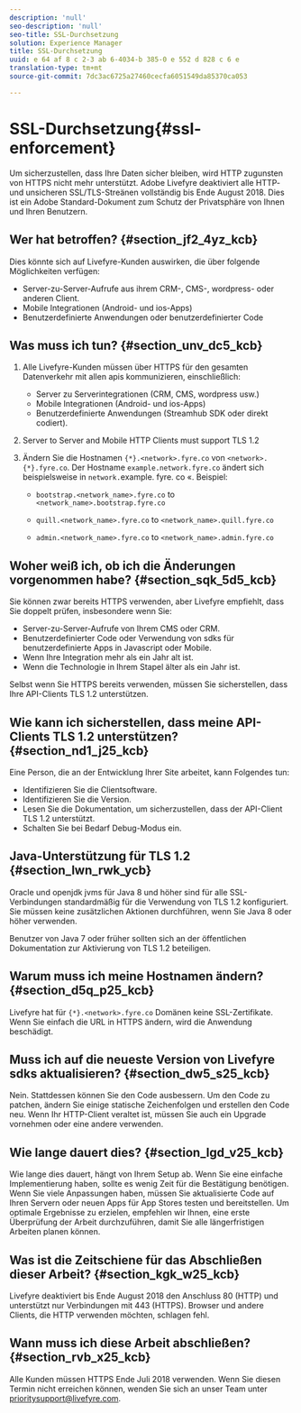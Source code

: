 ```yaml
---
description: 'null'
seo-description: 'null'
seo-title: SSL-Durchsetzung
solution: Experience Manager
title: SSL-Durchsetzung
uuid: e 64 af 8 c 2-3 ab 6-4034-b 385-0 e 552 d 828 c 6 e
translation-type: tm+mt
source-git-commit: 7dc3ac6725a27460cecfa6051549da85370ca053

---
```



# SSL-Durchsetzung{#ssl-enforcement}

Um sicherzustellen, dass Ihre Daten sicher bleiben, wird HTTP zugunsten von HTTPS nicht mehr unterstützt. Adobe Livefyre deaktiviert alle HTTP- und unsicheren SSL/TLS-Streänen vollständig bis Ende August 2018. Dies ist ein Adobe Standard-Dokument zum Schutz der Privatsphäre von Ihnen und Ihren Benutzern.

## Wer hat betroffen? {#section_jf2_4yz_kcb}

Dies könnte sich auf Livefyre-Kunden auswirken, die über folgende Möglichkeiten verfügen:

* Server-zu-Server-Aufrufe aus ihrem CRM-, CMS-, wordpress- oder anderen Client.
* Mobile Integrationen (Android- und ios-Apps)
* Benutzerdefinierte Anwendungen oder benutzerdefinierter Code

## Was muss ich tun? {#section_unv_dc5_kcb}

1. Alle Livefyre-Kunden müssen über HTTPS für den gesamten Datenverkehr mit allen apis kommunizieren, einschließlich:

   * Server zu Serverintegrationen (CRM, CMS, wordpress usw.)
   * Mobile Integrationen (Android- und ios-Apps)
   * Benutzerdefinierte Anwendungen (Streamhub SDK oder direkt codiert).

1. Server to Server and Mobile HTTP Clients must support TLS 1.2
1. Ändern Sie die Hostnamen `{*}.<network>.fyre.co` von `<network>.{*}.fyre.co`. Der Hostname `example.network.fyre.co` ändert sich beispielsweise in `network.`example. fyre. co «. Beispiel:

   * `bootstrap.<network_name>.fyre.co` to `<network_name>.bootstrap.fyre.co`

   * `quill.<network_name>.fyre.co` to `<network_name>.quill.fyre.co`

   * `admin.<network_name>.fyre.co` to `<network_name>.admin.fyre.co`

## Woher weiß ich, ob ich die Änderungen vorgenommen habe? {#section_sqk_5d5_kcb}

Sie können zwar bereits HTTPS verwenden, aber Livefyre empfiehlt, dass Sie doppelt prüfen, insbesondere wenn Sie:

* Server-zu-Server-Aufrufe von Ihrem CMS oder CRM.
* Benutzerdefinierter Code oder Verwendung von sdks für benutzerdefinierte Apps in Javascript oder Mobile.
* Wenn Ihre Integration mehr als ein Jahr alt ist.
* Wenn die Technologie in Ihrem Stapel älter als ein Jahr ist.

Selbst wenn Sie HTTPS bereits verwenden, müssen Sie sicherstellen, dass Ihre API-Clients TLS 1.2 unterstützen.

## Wie kann ich sicherstellen, dass meine API-Clients TLS 1.2 unterstützen? {#section_nd1_j25_kcb}

Eine Person, die an der Entwicklung Ihrer Site arbeitet, kann Folgendes tun:

* Identifizieren Sie die Clientsoftware.
* Identifizieren Sie die Version.
* Lesen Sie die Dokumentation, um sicherzustellen, dass der API-Client TLS 1.2 unterstützt.
* Schalten Sie bei Bedarf Debug-Modus ein.

## Java-Unterstützung für TLS 1.2 {#section_lwn_rwk_ycb}

Oracle und openjdk jvms für Java 8 und höher sind für alle SSL-Verbindungen standardmäßig für die Verwendung von TLS 1.2 konfiguriert. Sie müssen keine zusätzlichen Aktionen durchführen, wenn Sie Java 8 oder höher verwenden.

Benutzer von Java 7 oder früher sollten sich an der öffentlichen Dokumentation zur Aktivierung von TLS 1.2 beteiligen.

## Warum muss ich meine Hostnamen ändern? {#section_d5q_p25_kcb}

Livefyre hat für `{*}.<network>.fyre.co` Domänen keine SSL-Zertifikate. Wenn Sie einfach die URL in HTTPS ändern, wird die Anwendung beschädigt.

## Muss ich auf die neueste Version von Livefyre sdks aktualisieren? {#section_dw5_s25_kcb}

Nein. Stattdessen können Sie den Code ausbessern. Um den Code zu patchen, ändern Sie einige statische Zeichenfolgen und erstellen den Code neu. Wenn Ihr HTTP-Client veraltet ist, müssen Sie auch ein Upgrade vornehmen oder eine andere verwenden.

## Wie lange dauert dies? {#section_lgd_v25_kcb}

Wie lange dies dauert, hängt von Ihrem Setup ab. Wenn Sie eine einfache Implementierung haben, sollte es wenig Zeit für die Bestätigung benötigen. Wenn Sie viele Anpassungen haben, müssen Sie aktualisierte Code auf Ihren Servern oder neuen Apps für App Stores testen und bereitstellen. Um optimale Ergebnisse zu erzielen, empfehlen wir Ihnen, eine erste Überprüfung der Arbeit durchzuführen, damit Sie alle längerfristigen Arbeiten planen können.

## Was ist die Zeitschiene für das Abschließen dieser Arbeit? {#section_kgk_w25_kcb}

Livefyre deaktiviert bis Ende August 2018 den Anschluss 80 (HTTP) und unterstützt nur Verbindungen mit 443 (HTTPS). Browser und andere Clients, die HTTP verwenden möchten, schlagen fehl.

## Wann muss ich diese Arbeit abschließen? {#section_rvb_x25_kcb}

Alle Kunden müssen HTTPS Ende Juli 2018 verwenden. Wenn Sie diesen Termin nicht erreichen können, wenden Sie sich an unser Team unter prioritysupport@livefyre.com.

